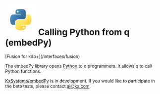 # ![Python](img/python.png) Calling Python from q (embedPy)

<div class="fusion" markdown="1">
<i class="fa fa-superpowers"></i> [Fusion for kdb+](/interfaces/fusion)
</div>


The embedPy library opens [Python](https://python.org) to q programmers. It allows q to call Python functions. 

<i class="fa fa-github"></i> [KxSystems/embedPy](https://github.com/kxsystems/embedPy) is in development. If you would like to participate in the beta tests, please contact ai@kx.com. 

